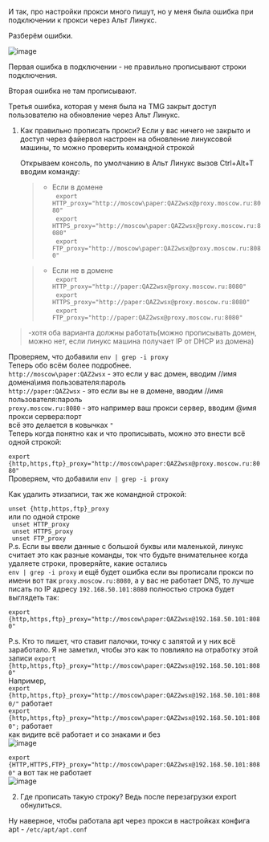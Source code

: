И так, про настройки прокси много пишут, но у меня была ошибка при подключении к прокси через Альт Линукс.

Разберём ошибки.

![image](https://github.com/user-attachments/assets/460aed8e-1e40-421a-864f-94cffe268ee0)

Первая ошибка в подключении - не правильно прописывают строки подключения. 

Вторая ошибка не там прописывают.

Третья ошибка, которая у меня была на TMG закрыт доступ пользователю на обновление через Альт Линукс.

1. Как правильно прописать прокси? Если у вас ничего не закрыто и доступ через файервол настроен на обновление линуксовой машины, то можно проверить командной строкой

   Открываем консоль, по умолчанию в Альт Линукс вызов Ctrl+Alt+T вводим команду:
   >- Если в домене<br>
  ``` export HTTP_proxy="http://moscow\paper:QAZ2wsx@proxy.moscow.ru:8080"```  <br>
  ``` export HTTPS_proxy="http://moscow\paper:QAZ2wsx@proxy.moscow.ru:8080"``` <br>
  ``` export FTP_proxy="http://moscow\paper:QAZ2wsx@proxy.moscow.ru:8080"```   <br>
   
   >- Если не в домене<br>
  ``` export HTTP_proxy="http://paper:QAZ2wsx@proxy.moscow.ru:8080"```  <br>
  ``` export HTTPS_proxy="http://paper:QAZ2wsx@proxy.moscow.ru:8080"``` <br>
  ``` export FTP_proxy="http://paper:QAZ2wsx@proxy.moscow.ru:8080"```   <br>
  
>-хотя оба варианта должны работать(можно прописывать домен, можно нет, если линукс машина получает IP от DHCP из домена)<br>

Проверяем, что добавили ``env | grep -i proxy``<br>
Теперь обо всём более подробнее.<br>
``http://moscow\paper:QAZ2wsx`` - это если у вас домен, вводим //имя домена\имя пользователя:пароль<br>
``http://paper:QAZ2wsx`` - это если вы не в домене, вводим //имя пользователя:пароль<br>
``proxy.moscow.ru:8080`` - это например ваш прокси сервер, вводим @имя прокси сервера:порт<br>
всё это делается в ковычках ``"`` <br>
Теперь когда понятно как и что прописывать, можно это внести всё одной строкой:

``export {http,https,ftp}_proxy="http://moscow\paper:QAZ2wsx@proxy.moscow.ru:8080"``<br>
Проверяем, что добавили
``env | grep -i proxy``

Как удалить этизаписи, так же командной строкой:

``unset {http,https,ftp}_proxy``<br>
или по одной строке<br>
  ``` unset HTTP_proxy``` <br>
  ``` unset HTTPS_proxy```<br>
  ``` unset FTP_proxy```  <br>
P.s. Если вы ввели данные с большой буквы или маленькой, линукс считает это как разные команды, ток что будьте внимательнее когда удаляете строки, проверяйте, какие остались<br>
``env | grep -i proxy`` и ещё будет ошибка если вы прописали прокси по имени вот так ``proxy.moscow.ru:8080``, а у вас не работает DNS, то лучше писать по IP адресу ``192.168.50.101:8080`` полностью строка будет выглядеть так:

``export {http,https,ftp}_proxy="http://moscow\paper:QAZ2wsx@192.168.50.101:8080"``

P.s. Кто то пишет, что ставит палочки, точку с запятой и у них всё заработало. Я не заметил, чтобы это как то повлияло на отработку этой записи ``export {http,https,ftp}_proxy="http://moscow\paper:QAZ2wsx@192.168.50.101:8080"`` <br>
Например,<br>
``export {http,https,ftp}_proxy="http://moscow\paper:QAZ2wsx@192.168.50.101:8080/"`` работает<br> 
``export {http,https,ftp}_proxy="http://moscow\paper:QAZ2wsx@192.168.50.101:8080";`` работает<br> 
как видите всё работает и со знаками и без<br>
![image](https://github.com/user-attachments/assets/5d4ba738-d7bd-4154-8c0a-80f8145272ba)

``export {HTTP,HTTPS,FTP}_proxy="http://moscow\paper:QAZ2wsx@192.168.50.101:8080"`` а вот так не работает<br>
![image](https://github.com/user-attachments/assets/1633668b-a351-4883-8474-624b3d4fc770)

2. Где прописать такую строку? Ведь после перезагрузки export обнулиться.

Ну наверное, чтобы работала apt через прокси в настройках конфига apt - ``/etc/apt/apt.conf``   



